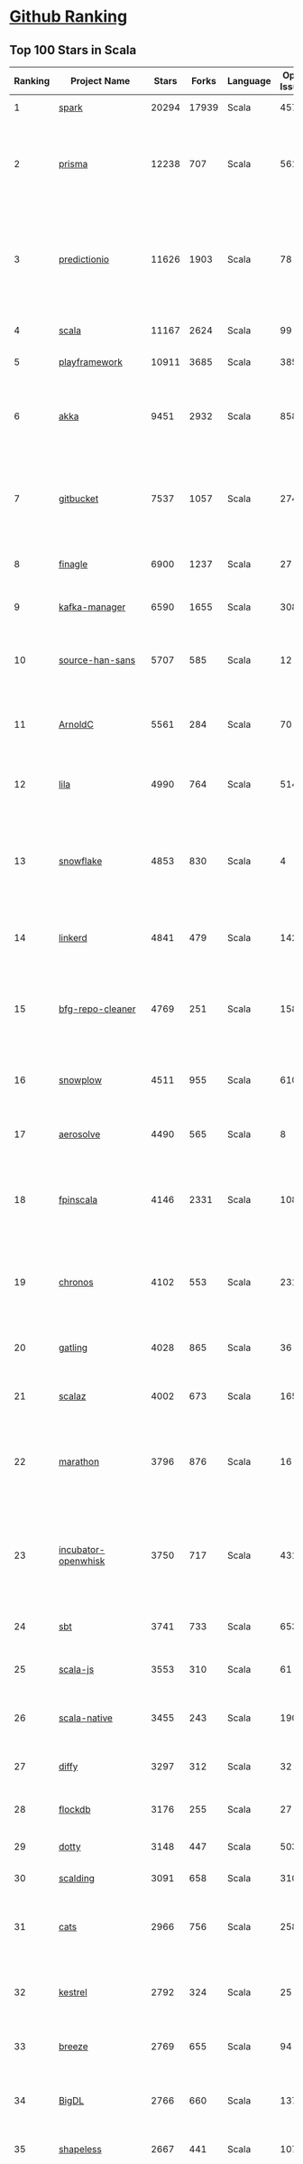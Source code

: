 [Github Ranking](../README.md)
==========

## Top 100 Stars in Scala

| Ranking | Project Name | Stars | Forks | Language | Open Issues | Description | Last Commit |
| ------- | ------------ | ----- | ----- | -------- | ----------- | ----------- | ----------- |
| 1 | [spark](https://github.com/apache/spark) | 20294 | 17939 | Scala | 457 | Apache Spark | 2019-01-19T02:44:18Z |
| 2 | [prisma](https://github.com/prisma/prisma) | 12238 | 707 | Scala | 561 | ⚡️ Prisma enables seamless type-safe database access & declarative data modeling | 2019-01-18T18:07:48Z |
| 3 | [predictionio](https://github.com/apache/predictionio) | 11626 | 1903 | Scala | 78 | PredictionIO, a machine learning server for developers and ML engineers. Built on Apache Spark, HBase and Spray. | 2019-01-17T09:53:35Z |
| 4 | [scala](https://github.com/scala/scala) | 11167 | 2624 | Scala | 99 | The Scala programming language | 2019-01-19T03:06:18Z |
| 5 | [playframework](https://github.com/playframework/playframework) | 10911 | 3685 | Scala | 385 | Play Framework | 2019-01-18T22:49:19Z |
| 6 | [akka](https://github.com/akka/akka) | 9451 | 2932 | Scala | 858 | Build highly concurrent, distributed, and resilient message-driven applications on the JVM | 2019-01-18T22:27:44Z |
| 7 | [gitbucket](https://github.com/gitbucket/gitbucket) | 7537 | 1057 | Scala | 274 | A Git platform powered by Scala with easy installation, high extensibility & GitHub API compatibility | 2019-01-16T08:33:49Z |
| 8 | [finagle](https://github.com/twitter/finagle) | 6900 | 1237 | Scala | 27 | A fault tolerant, protocol-agnostic RPC system | 2019-01-17T23:21:37Z |
| 9 | [kafka-manager](https://github.com/yahoo/kafka-manager) | 6590 | 1655 | Scala | 308 | A tool for managing Apache Kafka. | 2019-01-18T08:53:33Z |
| 10 | [source-han-sans](https://github.com/adobe-fonts/source-han-sans) | 5707 | 585 | Scala | 12 | Source Han Sans \| 思源黑体 \| 思源黑體 \| 思源黑體 香港 \| 源ノ角ゴシック \| 본고딕 | 2018-11-19T18:25:19Z |
| 11 | [ArnoldC](https://github.com/lhartikk/ArnoldC) | 5561 | 284 | Scala | 70 | Arnold Schwarzenegger based programming language | 2018-12-08T22:04:04Z |
| 12 | [lila](https://github.com/ornicar/lila) | 4990 | 764 | Scala | 514 | ♞ lichess.org: the forever free, adless and open source chess server ♞ | 2019-01-19T02:31:41Z |
| 13 | [snowflake](https://github.com/twitter-archive/snowflake) | 4853 | 830 | Scala | 4 | Snowflake is a network service for generating unique ID numbers at high scale with some simple guarantees. | 2018-09-21T00:30:00Z |
| 14 | [linkerd](https://github.com/linkerd/linkerd) | 4841 | 479 | Scala | 142 | A service mesh for Kubernetes and beyond. Main repo for Linkerd 1.x. | 2019-01-17T21:56:47Z |
| 15 | [bfg-repo-cleaner](https://github.com/rtyley/bfg-repo-cleaner) | 4769 | 251 | Scala | 158 | Removes large or troublesome blobs like git-filter-branch does, but faster. And written in Scala | 2018-08-20T23:57:53Z |
| 16 | [snowplow](https://github.com/snowplow/snowplow) | 4511 | 955 | Scala | 610 | Cloud-native web, mobile and event analytics, running on AWS and GCP | 2019-01-18T13:37:21Z |
| 17 | [aerosolve](https://github.com/airbnb/aerosolve) | 4490 | 565 | Scala | 8 | A machine learning package built for humans. | 2018-12-03T23:12:18Z |
| 18 | [fpinscala](https://github.com/fpinscala/fpinscala) | 4146 | 2331 | Scala | 108 | Code, exercises, answers, and hints to go along with the book "Functional Programming in Scala" | 2019-01-07T11:11:02Z |
| 19 | [chronos](https://github.com/mesos/chronos) | 4102 | 553 | Scala | 231 | Fault tolerant job scheduler for Mesos which handles dependencies and ISO8601 based schedules | 2018-09-29T20:34:37Z |
| 20 | [gatling](https://github.com/gatling/gatling) | 4028 | 865 | Scala | 36 | Async Scala-Akka-Netty based Load Test Tool | 2019-01-17T09:31:34Z |
| 21 | [scalaz](https://github.com/scalaz/scalaz) | 4002 | 673 | Scala | 165 | Principled Functional Programming in Scala | 2019-01-13T03:09:53Z |
| 22 | [marathon](https://github.com/mesosphere/marathon) | 3796 | 876 | Scala | 16 | Deploy and manage containers (including Docker) on top of Apache Mesos at scale. | 2019-01-19T00:38:20Z |
| 23 | [incubator-openwhisk](https://github.com/apache/incubator-openwhisk) | 3750 | 717 | Scala | 431 | Apache OpenWhisk is a serverless event-based programming service and an Apache Incubator project. | 2019-01-18T17:58:17Z |
| 24 | [sbt](https://github.com/sbt/sbt) | 3741 | 733 | Scala | 653 | sbt, the interactive build tool | 2019-01-17T15:35:49Z |
| 25 | [scala-js](https://github.com/scala-js/scala-js) | 3553 | 310 | Scala | 61 | Scala.js, the Scala to JavaScript compiler | 2019-01-18T17:23:43Z |
| 26 | [scala-native](https://github.com/scala-native/scala-native) | 3455 | 243 | Scala | 190 | Your favorite language gets closer to bare metal. | 2019-01-18T22:05:01Z |
| 27 | [diffy](https://github.com/twitter/diffy) | 3297 | 312 | Scala | 32 | Find potential bugs in your services with Diffy | 2018-11-27T10:34:40Z |
| 28 | [flockdb](https://github.com/twitter-archive/flockdb) | 3176 | 255 | Scala | 27 | A distributed, fault-tolerant graph database | 2017-03-16T23:11:18Z |
| 29 | [dotty](https://github.com/lampepfl/dotty) | 3148 | 447 | Scala | 503 | Research compiler that will become Scala 3 | 2019-01-18T23:24:27Z |
| 30 | [scalding](https://github.com/twitter/scalding) | 3091 | 658 | Scala | 310 | A Scala API for Cascading | 2019-01-18T18:51:10Z |
| 31 | [cats](https://github.com/typelevel/cats) | 2966 | 756 | Scala | 258 | Lightweight, modular, and extensible library for functional programming. | 2019-01-19T02:16:10Z |
| 32 | [kestrel](https://github.com/twitter-archive/kestrel) | 2792 | 324 | Scala | 25 | simple, distributed message queue system (inactive) | 2016-01-22T07:54:28Z |
| 33 | [breeze](https://github.com/scalanlp/breeze) | 2769 | 655 | Scala | 94 | Breeze is a numerical processing library for Scala. | 2018-12-14T17:29:59Z |
| 34 | [BigDL](https://github.com/intel-analytics/BigDL) | 2766 | 660 | Scala | 137 | BigDL: Distributed Deep Learning Library for Apache Spark | 2019-01-18T10:38:19Z |
| 35 | [shapeless](https://github.com/milessabin/shapeless) | 2667 | 441 | Scala | 107 | Generic programming for Scala | 2019-01-11T17:48:12Z |
| 36 | [spray](https://github.com/spray/spray) | 2568 | 603 | Scala | 84 | A suite of scala libraries for building and consuming RESTful web services on top of Akka: lightweight, asynchronous, non-blocking, actor-based, testable | 2017-02-21T11:03:37Z |
| 37 | [scalatra](https://github.com/scalatra/scalatra) | 2359 | 337 | Scala | 99 | Tiny Scala high-performance, async web framework, inspired by Sinatra | 2018-12-28T17:07:40Z |
| 38 | [spark-jobserver](https://github.com/spark-jobserver/spark-jobserver) | 2230 | 896 | Scala | 224 | REST job server for Apache Spark | 2019-01-18T12:39:57Z |
| 39 | [util](https://github.com/twitter/util) | 2217 | 485 | Scala | 6 | Wonderful reusable code from Twitter | 2019-01-17T01:22:17Z |
| 40 | [atlas](https://github.com/Netflix/atlas) | 2216 | 189 | Scala | 30 | In-memory dimensional time series database. | 2019-01-18T17:40:55Z |
| 41 | [wire-android](https://github.com/wireapp/wire-android) | 2184 | 418 | Scala | 421 | :phone: Wire for Android | 2019-01-18T19:26:04Z |
| 42 | [gizzard](https://github.com/twitter-archive/gizzard) | 2178 | 205 | Scala | 11 | A flexible sharding framework for creating eventually-consistent distributed datastores | 2017-03-16T23:21:54Z |
| 43 | [s3_website](https://github.com/laurilehmijoki/s3_website) | 2172 | 162 | Scala | 69 | Manage an S3 website: sync, deliver via CloudFront, benefit from advanced S3 website features. | 2018-11-11T20:53:54Z |
| 44 | [slick](https://github.com/slick/slick) | 2155 | 523 | Scala | 429 | Scala Language Integrated Connection Kit | 2019-01-02T08:58:47Z |
| 45 | [CoolplaySpark](https://github.com/lw-lin/CoolplaySpark) | 2142 | 955 | Scala | 30 | 酷玩 Spark: Spark 源代码解析、Spark 类库等 | 2018-10-09T05:07:07Z |
| 46 | [scaloid](https://github.com/pocorall/scaloid) | 2113 | 170 | Scala | 17 | Scaloid makes your Android code easy to understand and maintain. | 2018-08-07T08:10:53Z |
| 47 | [lagom](https://github.com/lagom/lagom) | 2076 | 484 | Scala | 352 | Reactive Microservices for the JVM | 2019-01-15T18:28:20Z |
| 48 | [summingbird](https://github.com/twitter/summingbird) | 1998 | 266 | Scala | 162 | Streaming MapReduce with Scalding and Storm | 2019-01-14T22:51:37Z |
| 49 | [textteaser](https://github.com/MojoJolo/textteaser) | 1938 | 257 | Scala | 5 | TextTeaser is an automatic summarization algorithm. | 2018-02-07T06:42:57Z |
| 50 | [Ammonite](https://github.com/lihaoyi/Ammonite) | 1885 | 286 | Scala | 72 | Scala Scripting | 2019-01-12T00:46:01Z |
| 51 | [finatra](https://github.com/twitter/finatra) | 1846 | 339 | Scala | 13 | Fast, testable, Scala services built on TwitterServer and Finagle | 2019-01-17T23:21:51Z |
| 52 | [algebird](https://github.com/twitter/algebird) | 1804 | 279 | Scala | 85 | Abstract Algebra for Scala | 2018-11-10T01:35:14Z |
| 53 | [scala-exercises](https://github.com/scala-exercises/scala-exercises) | 1724 | 414 | Scala | 39 | The easy way to learn Scala. | 2019-01-06T10:03:00Z |
| 54 | [KafkaOffsetMonitor](https://github.com/quantifind/KafkaOffsetMonitor) | 1600 | 647 | Scala | 67 | A little app to monitor the progress of kafka consumers and their lag wrt the queue. | 2018-05-01T16:04:58Z |
| 55 | [circe](https://github.com/circe/circe) | 1583 | 332 | Scala | 121 | Yet another JSON library for Scala | 2019-01-19T01:28:52Z |
| 56 | [spark-cassandra-connector](https://github.com/datastax/spark-cassandra-connector) | 1545 | 741 | Scala | 22 | DataStax Spark Cassandra Connector | 2019-01-17T15:48:33Z |
| 57 | [goose](https://github.com/GravityLabs/goose) | 1510 | 349 | Scala | 63 | Html Content / Article Extractor in Scala - open sourced from Gravity Labs  | 2017-04-18T08:29:34Z |
| 58 | [spark](https://github.com/mesos/spark) | 1453 | 386 | Scala | 15 | Lightning-fast cluster computing in Java, Scala and Python. | 2014-04-08T20:31:01Z |
| 59 | [scalacheck](https://github.com/rickynils/scalacheck) | 1451 | 315 | Scala | 69 | Property-based testing for Scala | 2019-01-12T07:06:14Z |
| 60 | [spire](https://github.com/non/spire) | 1435 | 197 | Scala | 161 | Powerful new number types and numeric abstractions for Scala. | 2019-01-16T15:10:28Z |
| 61 | [giter8](https://github.com/foundweekends/giter8) | 1434 | 193 | Scala | 62 | a command line tool to apply templates defined on GitHub  | 2019-01-14T00:38:30Z |
| 62 | [monix](https://github.com/monix/monix) | 1409 | 157 | Scala | 18 | Asynchronous, Reactive Programming for Scala and Scala.js. | 2019-01-18T17:21:41Z |
| 63 | [http4s](https://github.com/http4s/http4s) | 1396 | 404 | Scala | 177 | A minimal, idiomatic Scala interface for HTTP | 2019-01-18T18:50:21Z |
| 64 | [sangria](https://github.com/sangria-graphql/sangria) | 1394 | 120 | Scala | 46 | Scala GraphQL implementation | 2019-01-09T15:55:49Z |
| 65 | [coursier](https://github.com/coursier/coursier) | 1380 | 153 | Scala | 131 | Pure Scala Artifact Fetching | 2019-01-18T15:06:34Z |
| 66 | [scio](https://github.com/spotify/scio) | 1371 | 225 | Scala | 41 | A Scala API for Apache Beam and Google Cloud Dataflow. | 2019-01-18T20:56:14Z |
| 67 | [quill](https://github.com/getquill/quill) | 1356 | 196 | Scala | 132 | Compile-time Language Integrated Queries for Scala | 2019-01-19T01:50:54Z |
| 68 | [Binding.scala](https://github.com/ThoughtWorksInc/Binding.scala) | 1349 | 98 | Scala | 27 | Reactive data-binding for Scala | 2018-12-17T08:09:42Z |
| 69 | [postgresql-async](https://github.com/mauricio/postgresql-async) | 1347 | 204 | Scala | 69 | Async, Netty based, database drivers for PostgreSQL and MySQL written in Scala | 2019-01-07T09:29:26Z |
| 70 | [doobie](https://github.com/tpolecat/doobie) | 1339 | 199 | Scala | 94 | Functional JDBC layer for Scala. | 2019-01-19T03:47:16Z |
| 71 | [ensime-server](https://github.com/ensime/ensime-server) | 1335 | 303 | Scala | 9 | ENSIME JVM Process | 2018-10-28T09:14:32Z |
| 72 | [iago](https://github.com/twitter/iago) | 1333 | 150 | Scala | 6 | A load generator, built for engineers | 2016-08-01T06:40:07Z |
| 73 | [lcamera](https://github.com/PkmX/lcamera) | 1315 | 222 | Scala | 103 | A camera app using the new camera2 API in Android Lollipop | 2016-06-01T11:13:47Z |
| 74 | [grid](https://github.com/guardian/grid) | 1311 | 99 | Scala | 63 | The Guardian’s new image management system | 2019-01-18T18:10:09Z |
| 75 | [finch](https://github.com/finagle/finch) | 1306 | 195 | Scala | 41 | Scala combinator library for building Finagle HTTP services | 2019-01-19T01:40:02Z |
| 76 | [fs2](https://github.com/functional-streams-for-scala/fs2) | 1299 | 332 | Scala | 36 | Compositional, streaming I/O library for Scala | 2019-01-11T19:40:19Z |
| 77 | [elastic4s](https://github.com/sksamuel/elastic4s) | 1291 | 509 | Scala | 48 | Elasticsearch Scala Client - Non Blocking, Type Safe, Reactive HTTP Client | 2019-01-19T03:14:00Z |
| 78 | [TransmogrifAI](https://github.com/salesforce/TransmogrifAI) | 1243 | 202 | Scala | 24 | TransmogrifAI (pronounced trăns-mŏgˈrə-fī) is an AutoML library for building modular, reusable, strongly typed machine learning workflows on Spark with minimal hand tuning | 2019-01-17T04:43:37Z |
| 79 | [mmlspark](https://github.com/Azure/mmlspark) | 1228 | 273 | Scala | 52 | Microsoft Machine Learning for Apache Spark | 2019-01-17T23:35:36Z |
| 80 | [securesocial](https://github.com/jaliss/securesocial) | 1210 | 547 | Scala | 69 | A module that provides OAuth, OAuth2 and OpenID authentication for Play Framework applications | 2018-07-24T22:18:28Z |
| 81 | [squbs](https://github.com/paypal/squbs) | 1210 | 209 | Scala | 65 | Akka Streams & Akka HTTP for Large-Scale Production Deployments | 2019-01-11T20:46:12Z |
| 82 | [better-files](https://github.com/pathikrit/better-files) | 1194 | 117 | Scala | 39 | Simple, safe and intuitive Scala I/O | 2019-01-17T08:02:16Z |
| 83 | [rsc](https://github.com/twitter/rsc) | 1185 | 34 | Scala | 51 | Experimental Scala compiler focused on compilation speed | 2019-01-17T06:26:18Z |
| 84 | [framework](https://github.com/lift/framework) | 1183 | 268 | Scala | 145 | Lift Framework | 2019-01-18T16:30:47Z |
| 85 | [aas](https://github.com/sryza/aas) | 1175 | 910 | Scala | 2 | Code to accompany Advanced Analytics with Spark from O'Reilly Media | 2018-12-11T05:07:23Z |
| 86 | [scalajs-react](https://github.com/japgolly/scalajs-react) | 1173 | 189 | Scala | 10 | Facebook's React on Scala.JS | 2019-01-16T11:20:53Z |
| 87 | [scalacaster](https://github.com/vkostyukov/scalacaster) | 1166 | 292 | Scala | 6 | Purely Functional Algorithms and Data Structures in Scala | 2018-11-27T18:46:06Z |
| 88 | [json4s](https://github.com/json4s/json4s) | 1158 | 279 | Scala | 180 | A single AST to be used by other scala json libraries | 2019-01-18T22:47:54Z |
| 89 | [Kamon](https://github.com/kamon-io/Kamon) | 1154 | 229 | Scala | 125 | Distributed Tracing, Metrics and Context Propagation for application running on the JVM | 2019-01-06T12:46:14Z |
| 90 | [sbt-native-packager](https://github.com/sbt/sbt-native-packager) | 1152 | 363 | Scala | 97 | sbt Native Packager | 2019-01-18T19:29:04Z |
| 91 | [graphcool-framework](https://github.com/prisma/graphcool-framework) | 1149 | 80 | Scala | 519 | None | 2018-11-25T16:09:41Z |
| 92 | [killrweather](https://github.com/killrweather/killrweather) | 1126 | 403 | Scala | 23 | KillrWeather is a reference application (work in progress) showing how to easily integrate streaming and batch data processing with Apache Spark Streaming, Apache Cassandra, Apache Kafka and Akka for fast, streaming computations on time series data in asynchronous event-driven environments.  | 2017-01-05T09:43:35Z |
| 93 | [alpakka-kafka](https://github.com/akka/alpakka-kafka) | 1114 | 321 | Scala | 53 | Alpakka Kafka connector - Alpakka is a Reactive Enterprise Integration library for Java and Scala, based on Reactive Streams and Akka. | 2019-01-18T16:36:22Z |
| 94 | [colossus](https://github.com/tumblr/colossus) | 1104 | 96 | Scala | 6 | I/O and Microservice library for Scala | 2018-12-21T21:29:55Z |
| 95 | [sbt-idea](https://github.com/mpeltonen/sbt-idea) | 1103 | 160 | Scala | 97 | A simple-build-tool (sbt) plugin/processor for creating IntelliJ IDEA project files | 2017-12-27T14:58:03Z |
| 96 | [C1000K-Servers](https://github.com/smallnest/C1000K-Servers) | 1099 | 272 | Scala | 0 | :zap: High performance websocket servers implemented by Spray-can, Netty, undertow, jetty, Vert.x, Grizzly, node.js and Go. It supports 1,200,000 active websocket connections | 2016-08-16T06:53:18Z |
| 97 | [mill](https://github.com/lihaoyi/mill) | 1088 | 120 | Scala | 56 | Your shiny new Java/Scala build tool! | 2019-01-17T10:24:40Z |
| 98 | [FiloDB](https://github.com/filodb/FiloDB) | 1065 | 192 | Scala | 14 | Prometheus-compatible distributed time series database | 2019-01-18T06:55:56Z |
| 99 | [Monocle](https://github.com/julien-truffaut/Monocle) | 1037 | 145 | Scala | 33 | Optics library for Scala | 2019-01-19T02:07:01Z |
| 100 | [sbt-dependency-graph](https://github.com/jrudolph/sbt-dependency-graph) | 1034 | 89 | Scala | 41 | sbt plugin to create a dependency graph for your project | 2018-12-18T08:41:50Z |

